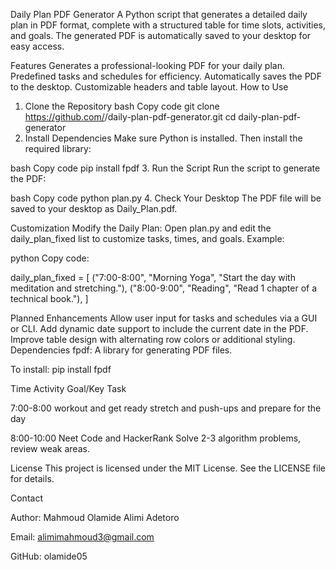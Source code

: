 Daily Plan PDF Generator
A Python script that generates a detailed daily plan in PDF format, complete with a structured table for time slots, activities, and goals. The generated PDF is automatically saved to your desktop for easy access.

Features
Generates a professional-looking PDF for your daily plan.
Predefined tasks and schedules for efficiency.
Automatically saves the PDF to the desktop.
Customizable headers and table layout.
How to Use
1. Clone the Repository
bash
Copy code
git clone https://github.com/<your-username>/daily-plan-pdf-generator.git
cd daily-plan-pdf-generator
2. Install Dependencies
Make sure Python is installed. Then install the required library:

bash
Copy code
pip install fpdf
3. Run the Script
Run the script to generate the PDF:

bash
Copy code
python plan.py
4. Check Your Desktop
The PDF file will be saved to your desktop as Daily_Plan.pdf.

Customization
Modify the Daily Plan:
Open plan.py and edit the daily_plan_fixed list to customize tasks, times, and goals.
Example:

python  Copy code:

daily_plan_fixed = [
      ("7:00-8:00", "Morning Yoga", "Start the day with meditation and stretching."),
     ("8:00-9:00", "Reading", "Read 1 chapter of a technical book."),
   ]



Planned Enhancements
Allow user input for tasks and schedules via a GUI or CLI.
Add dynamic date support to include the current date in the PDF.
Improve table design with alternating row colors or additional styling.
Dependencies
fpdf: A library for generating PDF files.

To install:
pip install fpdf



Time	Activity	Goal/Key Task

7:00-8:00	workout and get ready	stretch and push-ups and prepare for the day

8:00-10:00	Neet Code and HackerRank	Solve 2-3 algorithm problems, review weak areas.

License
This project is licensed under the MIT License. See the LICENSE file for details.

Contact

Author: Mahmoud Olamide Alimi Adetoro

Email: alimimahmoud3@gmail.com

GitHub: olamide05



